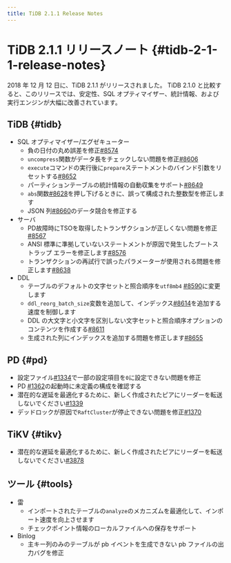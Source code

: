 ```yaml
---
title: TiDB 2.1.1 Release Notes
---
```


# TiDB 2.1.1 リリースノート {#tidb-2-1-1-release-notes}

2018 年 12 月 12 日に、TiDB 2.1.1 がリリースされました。 TiDB 2.1.0 と比較すると、このリリースでは、安定性、SQL オプティマイザー、統計情報、および実行エンジンが大幅に改善されています。

## TiDB {#tidb}

-   SQL オプティマイザー/エグゼキューター
    -   負の日付の丸め誤差を修正[#8574](https://github.com/pingcap/tidb/pull/8574)
    -   `uncompress`関数がデータ長をチェックしない問題を修正[#8606](https://github.com/pingcap/tidb/pull/8606)
    -   `execute`コマンドの実行後に`prepare`ステートメントのバインド引数をリセットする[#8652](https://github.com/pingcap/tidb/pull/8652)
    -   パーティションテーブルの統計情報の自動収集をサポート[#8649](https://github.com/pingcap/tidb/pull/8649)
    -   `abs`関数[#8628](https://github.com/pingcap/tidb/pull/8628)を押し下げるときに、誤って構成された整数型を修正します
    -   JSON 列[#8660](https://github.com/pingcap/tidb/pull/8660)のデータ競合を修正する
-   サーバ
    -   PD故障時にTSOを取得したトランザクションが正しくない問題を修正[#8567](https://github.com/pingcap/tidb/pull/8567)
    -   ANSI 標準に準拠していないステートメントが原因で発生したブートストラップ エラーを修正します[#8576](https://github.com/pingcap/tidb/pull/8576)
    -   トランザクションの再試行で誤ったパラメーターが使用される問題を修正します[#8638](https://github.com/pingcap/tidb/pull/8638)
-   DDL
    -   テーブルのデフォルトの文字セットと照合順序を`utf8mb4` [#8590](https://github.com/pingcap/tidb/pull/8590)に変更します
    -   `ddl_reorg_batch_size`変数を追加して、インデックス[#8614](https://github.com/pingcap/tidb/pull/8614)を追加する速度を制御します
    -   DDL の大文字と小文字を区別しない文字セットと照合順序オプションのコンテンツを作成する[#8611](https://github.com/pingcap/tidb/pull/8611)
    -   生成された列にインデックスを追加する問題を修正します[#8655](https://github.com/pingcap/tidb/pull/8655)

## PD {#pd}

-   設定ファイル[#1334](https://github.com/pingcap/pd/pull/1334)で一部の設定項目を`0`に設定できない問題を修正
-   PD [#1362](https://github.com/pingcap/pd/pull/1362)の起動時に未定義の構成を確認する
-   潜在的な遅延を最適化するために、新しく作成されたピアにリーダーを転送しないでください[#1339](https://github.com/pingcap/pd/pull/1339)
-   デッドロックが原因で`RaftCluster`が停止できない問題を修正[#1370](https://github.com/pingcap/pd/pull/1370)

## TiKV {#tikv}

-   潜在的な遅延を最適化するために、新しく作成されたピアにリーダーを転送しないでください[#3878](https://github.com/tikv/tikv/pull/3878)

## ツール {#tools}

-   雷
    -   インポートされたテーブルの`analyze`のメカニズムを最適化して、インポート速度を向上させます
    -   チェックポイント情報のローカルファイルへの保存をサポート
-   Binlog
    -   主キー列のみのテーブルが pb イベントを生成できない pb ファイルの出力バグを修正
